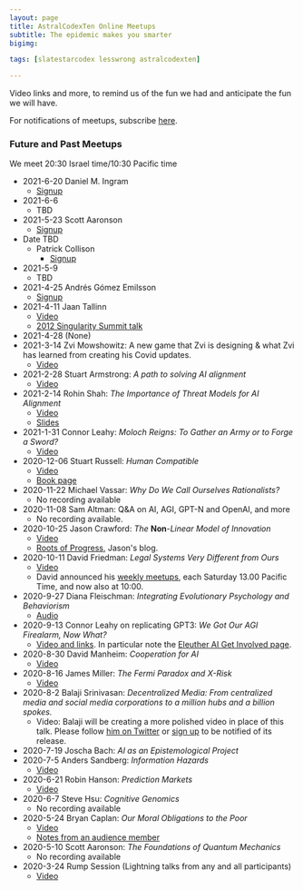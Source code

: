```yaml
---
layout: page
title: AstralCodexTen Online Meetups
subtitle: The epidemic makes you smarter
bigimg:

tags: [slatestarcodex lesswrong astralcodexten]

---
```


Video links and more, to remind us of the fun we had and anticipate the fun we will have.

For notifications of meetups, subscribe [here](https://ssconlinemeetup.substack.com/).

### Future and Past Meetups

We meet 20:30 Israel time/10:30 Pacific time

* 2021-6-20 Daniel M. Ingram
  * [Signup](https://forms.gle/hL5BQ28t2FD2eETU9)
* 2021-6-6
  * TBD
* 2021-5-23 Scott Aaronson
  * [Signup]( https://forms.gle/7GBLuMb1oeNNF3X69)
* Date TBD 
  * Patrick Collison
    * [Signup](https://forms.gle/CBJbVBYCjisQcLnN6)
* 2021-5-9 
  * TBD
* 2021-4-25 Andrés Gómez Emilsson 
  * [Signup](https://forms.gle/cU1mw7L2su5HjCTt6)
* 2021-4-11 Jaan Tallinn 
  * [Video](https://youtu.be/qQCB0geKRUE)
  * [2012 Singularity  Summit talk](https://vimeo.com/54718573)
* 2021-4-28 (None)
* 2021-3-14 Zvi Mowshowitz: A new game that Zvi is designing & what Zvi has learned from creating his Covid updates.
  * [Video](https://youtu.be/TXTH8Jg-0PQ)
* 2021-2-28 Stuart Armstrong: *A path to solving AI alignment*
  * [Video](https://youtu.be/UgwhC8bA74Q)
* 2021-2-14 Rohin Shah: *The Importance of Threat Models for AI Alignment*
  *  [Video](https://youtu.be/VC_J_skJNMs)
  *  [Slides](https://docs.google.com/presentation/d/1_lZ8RKnXTgYnZXBH80qbNafyh8a-TcIwp_cwbW3m674/edit?urp=gmail_link&gxids=7628#slide=id.p)
* 2021-1-31 Connor Leahy: *Moloch Reigns: To Gather an Army or to Forge a Sword?*  
  * [Video](https://www.youtube.com/watch?v=JSUvx_16zLQ)
* 2020-12-06 Stuart Russell: *Human Compatible*
  * [Video](https://youtu.be/lKK9-0d_8sE)
  * [Book page](https://people.eecs.berkeley.edu/~russell/hc.html)
* 2020-11-22 Michael Vassar:  *Why Do We Call Ourselves Rationalists?*
  * No recording available
* 2020-11-08 Sam Altman: Q&A on AI, AGI, GPT-N and OpenAI, and more
  * No recording available.
* 2020-10-25 Jason Crawford: *The* **Non**-*Linear Model of Innovation*  
  * [Video](https://youtu.be/No7OezzFkfo)
  * [Roots of Progress](https://rootsofprogress.org/), Jason's blog.
* 2020-10-11 David Friedman: *Legal Systems Very Different from Ours*
  * [Video](https://www.youtube.com/watch?v=xbqhxCyd2BI)
  * David announced his [weekly meetups](http://www.daviddfriedman.com/SSC%20Meetups%20announcement.html), each Saturday 13.00 Pacific Time, and now also at 10:00.
* 2020-9-27 Diana Fleischman: *Integrating Evolutionary Psychology and Behaviorism*
  * [Audio](https://youtu.be/TXPTghSnrn4)
* 2020-9-13 Connor Leahy on replicating GPT3: *We Got Our AGI Firealarm, Now What?*
  * [Video and links](https://www.youtube.com/watch?v=pGjyiqJZPJo). In particular note the [Eleuther AI Get Involved page](https://www.eleuther.ai/get-involved).
* 2020-8-30 David Manheim: *Cooperation for AI*
  * [Video](https://youtu.be/1fCm6Z16leg)
* 2020-8-16 James Miller: *The Fermi Paradox and X-Risk*
  * [Video](https://youtu.be/jisNYZpmnmU) 
* 2020-8-2 Balaji Srinivasan: *Decentralized Media: From centralized media and social media corporations to a million hubs and a billion spokes.*
  * Video: Balaji will be creating a more polished video in place of this talk. Please follow [him on Twitter](https://twitter.com/balajis/) or [sign up](http://balajis.com/signup) to be notified of its release.
* 2020-7-19 Joscha Bach:  *AI as an Epistemological Project*
* 2020-7-5 Anders Sandberg: *Information Hazards*
  * [Video](https://www.youtube.com/watch?v=Wn2vgQGNI_c)
* 2020-6-21 Robin Hanson: *Prediction Markets*
  * [Video](https://www.youtube.com/watch?v=uc4W4BlJ-zc)
* 2020-6-7 Steve Hsu: *Cognitive Genomics*
  * No recording available
* 2020-5-24 Bryan Caplan: *Our Moral Obligations to the Poor*
  * [Video](https://www.youtube.com/watch?v=33ACoLXLoHo&feature=youtu.be)
  * [Notes from an audience member](https://www.zappable.com/2020/05/bryan-caplan-on-who-to-blame-for-poverty.html)
* 2020-5-10 Scott Aaronson: *The Foundations of Quantum Mechanics*
  * No recording available
* 2020-3-24 Rump Session (Lightning talks from any and all participants)
  * [Video](https://youtu.be/YdfM45Oyzhk)